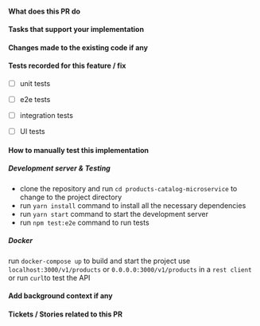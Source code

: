 #### What does this PR do

#### Tasks that support your implementation

#### Changes made to the existing code if any

#### Tests recorded for this feature / fix

- [ ] unit tests

- [ ] e2e tests

- [ ] integration tests

- [ ] UI tests

#### How to manually test this implementation

##### Development server & Testing

- clone the repository and run `cd products-catalog-microservice` to change to the project directory
- run `yarn install` command to install all the necessary dependencies
- run `yarn start` command to start the development server
- run `npm test:e2e` command to run tests

##### Docker

run `docker-compose up` to build and start the project
use `localhost:3000/v1/products` or `0.0.0.0:3000/v1/products` in a `rest client` or run `curl`to test the API

#### Add background context if any

#### Tickets / Stories related to this PR